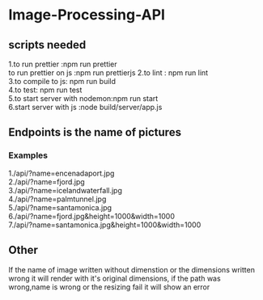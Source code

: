 # Image-Processing-API

## scripts needed

1.to run prettier :npm run prettier\
 to run prettier on js :npm run prettierjs
2.to lint : npm run lint\
3.to compile to js: npm run build\
4.to test: npm run test\
5.to start server with nodemon:npm run start\
6.start server with js :node build/server/app.js

## Endpoints is the name of pictures

### Examples

1./api/?name=encenadaport.jpg\
2./api/?name=fjord.jpg\
3./api/?name=icelandwaterfall.jpg\
4./api/?name=palmtunnel.jpg\
5./api/?name=santamonica.jpg\
6./api/?name=fjord.jpg&height=1000&width=1000\
7./api/?name=santamonica.jpg&height=1000&width=1000

## Other

If the name of image written without dimenstion or the dimensions written wrong it will render with it's original dimensions, if the path was wrong,name is wrong or the resizing fail it will show an error

